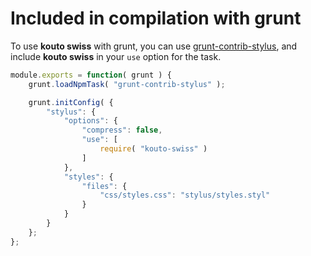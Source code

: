 # Included in compilation with grunt

To use **kouto swiss** with grunt, you can use [grunt-contrib-stylus](https://www.npmjs.org/package/grunt-contrib-stylus), and include **kouto swiss** in your `use` option for the task.

```javascript
module.exports = function( grunt ) {
    grunt.loadNpmTask( "grunt-contrib-stylus" );

    grunt.initConfig( {
        "stylus": {
            "options": {
                "compress": false,
                "use": [
                    require( "kouto-swiss" )
                ]
            },
            "styles": {
                "files": {
                    "css/styles.css": "stylus/styles.styl"
                }
            }
        }
    };
};
```
